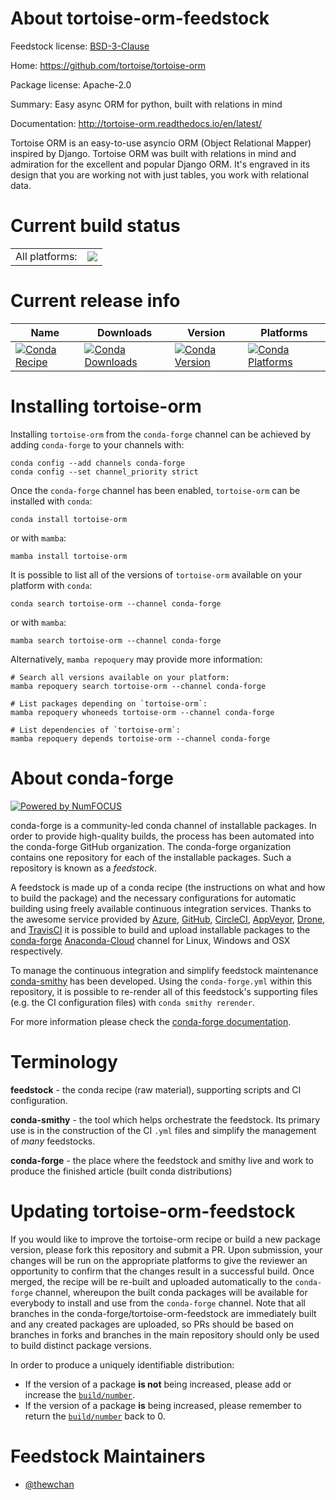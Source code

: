 About tortoise-orm-feedstock
============================

Feedstock license: [BSD-3-Clause](https://github.com/conda-forge/tortoise-orm-feedstock/blob/main/LICENSE.txt)

Home: https://github.com/tortoise/tortoise-orm

Package license: Apache-2.0

Summary: Easy async ORM for python, built with relations in mind

Documentation: http://tortoise-orm.readthedocs.io/en/latest/

Tortoise ORM is an easy-to-use asyncio ORM (Object Relational Mapper)
 inspired by Django. Tortoise ORM was built with relations in mind and
 admiration for the excellent and popular Django ORM. It's engraved in its
 design that you are working not with just tables, you work with relational
 data.


Current build status
====================


<table><tr><td>All platforms:</td>
    <td>
      <a href="https://dev.azure.com/conda-forge/feedstock-builds/_build/latest?definitionId=12958&branchName=main">
        <img src="https://dev.azure.com/conda-forge/feedstock-builds/_apis/build/status/tortoise-orm-feedstock?branchName=main">
      </a>
    </td>
  </tr>
</table>

Current release info
====================

| Name | Downloads | Version | Platforms |
| --- | --- | --- | --- |
| [![Conda Recipe](https://img.shields.io/badge/recipe-tortoise--orm-green.svg)](https://anaconda.org/conda-forge/tortoise-orm) | [![Conda Downloads](https://img.shields.io/conda/dn/conda-forge/tortoise-orm.svg)](https://anaconda.org/conda-forge/tortoise-orm) | [![Conda Version](https://img.shields.io/conda/vn/conda-forge/tortoise-orm.svg)](https://anaconda.org/conda-forge/tortoise-orm) | [![Conda Platforms](https://img.shields.io/conda/pn/conda-forge/tortoise-orm.svg)](https://anaconda.org/conda-forge/tortoise-orm) |

Installing tortoise-orm
=======================

Installing `tortoise-orm` from the `conda-forge` channel can be achieved by adding `conda-forge` to your channels with:

```
conda config --add channels conda-forge
conda config --set channel_priority strict
```

Once the `conda-forge` channel has been enabled, `tortoise-orm` can be installed with `conda`:

```
conda install tortoise-orm
```

or with `mamba`:

```
mamba install tortoise-orm
```

It is possible to list all of the versions of `tortoise-orm` available on your platform with `conda`:

```
conda search tortoise-orm --channel conda-forge
```

or with `mamba`:

```
mamba search tortoise-orm --channel conda-forge
```

Alternatively, `mamba repoquery` may provide more information:

```
# Search all versions available on your platform:
mamba repoquery search tortoise-orm --channel conda-forge

# List packages depending on `tortoise-orm`:
mamba repoquery whoneeds tortoise-orm --channel conda-forge

# List dependencies of `tortoise-orm`:
mamba repoquery depends tortoise-orm --channel conda-forge
```


About conda-forge
=================

[![Powered by
NumFOCUS](https://img.shields.io/badge/powered%20by-NumFOCUS-orange.svg?style=flat&colorA=E1523D&colorB=007D8A)](https://numfocus.org)

conda-forge is a community-led conda channel of installable packages.
In order to provide high-quality builds, the process has been automated into the
conda-forge GitHub organization. The conda-forge organization contains one repository
for each of the installable packages. Such a repository is known as a *feedstock*.

A feedstock is made up of a conda recipe (the instructions on what and how to build
the package) and the necessary configurations for automatic building using freely
available continuous integration services. Thanks to the awesome service provided by
[Azure](https://azure.microsoft.com/en-us/services/devops/), [GitHub](https://github.com/),
[CircleCI](https://circleci.com/), [AppVeyor](https://www.appveyor.com/),
[Drone](https://cloud.drone.io/welcome), and [TravisCI](https://travis-ci.com/)
it is possible to build and upload installable packages to the
[conda-forge](https://anaconda.org/conda-forge) [Anaconda-Cloud](https://anaconda.org/)
channel for Linux, Windows and OSX respectively.

To manage the continuous integration and simplify feedstock maintenance
[conda-smithy](https://github.com/conda-forge/conda-smithy) has been developed.
Using the ``conda-forge.yml`` within this repository, it is possible to re-render all of
this feedstock's supporting files (e.g. the CI configuration files) with ``conda smithy rerender``.

For more information please check the [conda-forge documentation](https://conda-forge.org/docs/).

Terminology
===========

**feedstock** - the conda recipe (raw material), supporting scripts and CI configuration.

**conda-smithy** - the tool which helps orchestrate the feedstock.
                   Its primary use is in the construction of the CI ``.yml`` files
                   and simplify the management of *many* feedstocks.

**conda-forge** - the place where the feedstock and smithy live and work to
                  produce the finished article (built conda distributions)


Updating tortoise-orm-feedstock
===============================

If you would like to improve the tortoise-orm recipe or build a new
package version, please fork this repository and submit a PR. Upon submission,
your changes will be run on the appropriate platforms to give the reviewer an
opportunity to confirm that the changes result in a successful build. Once
merged, the recipe will be re-built and uploaded automatically to the
`conda-forge` channel, whereupon the built conda packages will be available for
everybody to install and use from the `conda-forge` channel.
Note that all branches in the conda-forge/tortoise-orm-feedstock are
immediately built and any created packages are uploaded, so PRs should be based
on branches in forks and branches in the main repository should only be used to
build distinct package versions.

In order to produce a uniquely identifiable distribution:
 * If the version of a package **is not** being increased, please add or increase
   the [``build/number``](https://docs.conda.io/projects/conda-build/en/latest/resources/define-metadata.html#build-number-and-string).
 * If the version of a package **is** being increased, please remember to return
   the [``build/number``](https://docs.conda.io/projects/conda-build/en/latest/resources/define-metadata.html#build-number-and-string)
   back to 0.

Feedstock Maintainers
=====================

* [@thewchan](https://github.com/thewchan/)


